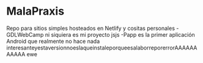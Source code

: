 # MalaPraxis
Repo para sitios simples hosteados en Netlify y cositas personales
-GDLWebCamp ni siquiera es mi proyecto jsjs
-Papp es la primer aplicación Android que realmente no hace nada interesanteyestaversionnoeslaqueinstaleporqueesalaborreporerrorAAAAAAAAAAA ewe